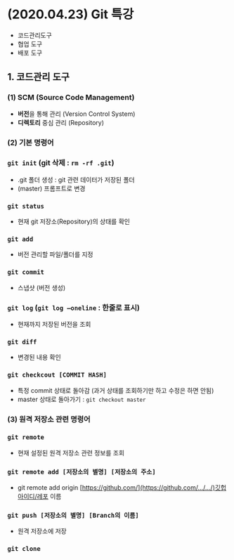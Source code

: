 # (2020.04.23) Git 특강

- 코드관리도구
- 협업 도구
- 배포 도구

## 1. 코드관리 도구

### (1) SCM (Source Code Management)

- **버전**을 통해 관리 (Version Control System)
- **디렉토리** 중심 관리 (Repository)

### (2) 기본 명령어

### `git init` (git 삭제 : `rm -rf .git`)

- .git 폴더 생성 : git 관련 데이터가 저장된 폴더
- (master) 프롬프트로 변경

### `git status`

- 현재 git 저장소(Repository)의 상태를 확인

### `git add`

- 버전 관리할 파일/폴더를 지정

### `git commit`

- 스냅샷 (버전 생성)

### `git log` (`git log —oneline` : 한줄로 표시)

- 현재까지 저장된 버전을 조회

### `git diff`

- 변경된 내용 확인

### `git checkcout [COMMIT HASH]`

- 특정 commit 상태로 돌아감 (과거 상태를 조회하기만 하고 수정은 하면 안됨)
- master 상태로 돌아가기 : `git checkout master`

### (3) 원격 저장소 관련 명령어

### `git remote`

- 현재 설정된 원격 저장소 관련 정보를 조회

### `git remote add [저장소의 별명] [저장소의 주소]`

- git remote add origin [https://github.com/](https://github.com/.../.../)깃헙아이디/레포 이름

### `git push [저장소의 별명] [Branch의 이름]`

- 원격 저장소에 저장

### `git clone`